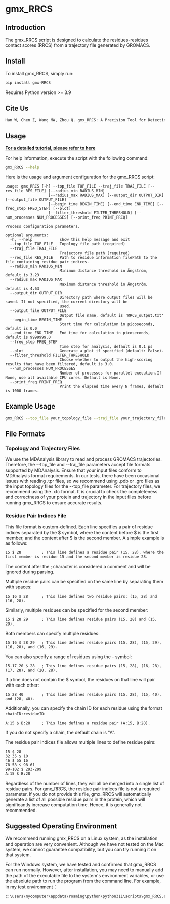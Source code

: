 # gmx_RRCS

## Introduction
The gmx_RRCS script is designed to calculate the residues-residues contact scores (RRCS) from a trajectory file generated by GROMACS.


## Install
To install gmx_RRCS, simply run:
```bash
pip install gmx-RRCS
```
Requires Python version >= 3.9

## Cite Us
```bash
Han W, Chen Z, Wang MW, Zhou Q. gmx_RRCS: A Precision Tool for Detecting Subtle Conformational Dynamics in Molecular Simulations. J Mol Biol. 2025;437(15):169129. doi:10.1016/j.jmb.2025.169129
```

## Usage
**[For a detailed tutorial, please refer to here](https://ruijinhospitalrcmsb.github.io/gmx_RRCS/)**

For help information, execute the script with the following command:
```bash
gmx_RRCS --help
```
Here is the usage and argument configuration for the gmx_RRCS script:
```text
usage: gmx_RRCS [-h] --top_file TOP_FILE --traj_file TRAJ_FILE [--res_file RES_FILE] [--radius_min RADIUS_MIN]
                   [--radius_max RADIUS_MAX] [--output_dir OUTPUT_DIR] [--output_file OUTPUT_FILE]
                   [--begin_time BEGIN_TIME] [--end_time END_TIME] [--freq_step FREQ_STEP] [--plot]
                   [--filter_threshold FILTER_THRESHOLD] [--num_processes NUM_PROCESSES] [--print_freq PRINT_FREQ]

Process configuration parameters.

optional arguments:
  -h, --help            show this help message and exit
  --top_file TOP_FILE   Topology file path (required)
  --traj_file TRAJ_FILE
                        Trajectory file path (required)
  --res_file RES_FILE   Path to residue information filePath to the file containing residue pair indices.
  --radius_min RADIUS_MIN
                        Minimum distance threshold in Ångström, default is 3.23
  --radius_max RADIUS_MAX
                        Maximum distance threshold in Ångström, default is 4.63
  --output_dir OUTPUT_DIR
                        Directory path where output files will be saved. If not specified, the current directory will be   
                        used.
  --output_file OUTPUT_FILE
                        Output file name, default is 'RRCS_output.txt'
  --begin_time BEGIN_TIME
                        Start time for calculation in picoseconds, default is 0.0
  --end_time END_TIME   End time for calculation in picoseconds, default is 9999999.0
  --freq_step FREQ_STEP
                        Time step for analysis, default is 0.1 ps
  --plot                Generate a plot if specified (default: False).
  --filter_threshold FILTER_THRESHOLD
                        Choose whether to output the high-scoring results that have been filtered, default is 3.0.
  --num_processes NUM_PROCESSES
                        Number of processes for parallel execution.If None, use all available CPU cores. Default is None.  
  --print_freq PRINT_FREQ
                        Print the elapsed time every N frames, default is 1000 frames.
```

## Example Usage
```bash
gmx_RRCS --top_file your_topology_file --traj_file your_trajectory_file --res_file your_residue_pair_indices_file  --output_file your_output_file --output_file your_output_dir
```


## File Formats
### Topology and Trajectory Files
We use the MDAnalysis library to read and process GROMACS trajectories. Therefore, the --top_file and --traj_file parameters accept file formats supported by MDAnalysis. Ensure that your input files conform to MDAnalysis format requirements. In our tests, there have been occasional issues with reading .tpr files, so we recommend using .pdb or .gro files as the input topology files for the --top_file parameter. For trajectory files, we recommend using the .xtc format. It is crucial to check the completeness and correctness of your protein and trajectory in the input files before running gmx_RRCS to ensure accurate results.

### Residue Pair Indices File
This file format is custom-defined. Each line specifies a pair of residue indices separated by the $ symbol, where the content before $ is the first member, and the content after $ is the second member. A simple example is as follows:
```
15 $ 28         ; This line defines a residue pair (15, 28), where the first member is residue 15 and the second member is residue 28.
```
The content after the ; character is considered a comment and will be ignored during parsing.

Multiple residue pairs can be specified on the same line by separating them with spaces:
```
15 16 $ 28      ; This line defines two residue pairs: (15, 28) and (16, 28).
```

Similarly, multiple residues can be specified for the second member:
```
15 $ 28 29      ; This line defines residue pairs (15, 28) and (15, 29).
```

Both members can specify multiple residues:
```
15 16 $ 28 29   ; This line defines residue pairs (15, 28), (15, 29), (16, 28), and (16, 29).
```

You can also specify a range of residues using the - symbol:
```
15-17 20 $ 28   ; This line defines residue pairs (15, 28), (16, 28), (17, 28), and (20, 28).
```

If a line does not contain the $ symbol, the residues on that line will pair with each other:
```
15 28 40        ; This line defines residue pairs (15, 28), (15, 40), and (28, 40).
```

Additionally, you can specify the chain ID for each residue using the format `chainID:residueID`:
```
A:15 $ B:28     ; This line defines a residue pair (A:15, B:28).
```
If you do not specify a chain, the default chain is "A".

The residue pair indices file allows multiple lines to define residue pairs:
```
15 $ 28
32 35 $ 10
46 $ 55 16
78 58 $ 98 61
99-102 $ 293-299
A:15 $ B:28
```
Regardless of the number of lines, they will all be merged into a single list of residue pairs.
For gmx_RRCS, the residue pair indices file is not a required parameter. If you do not provide this file, gmx_RRCS will automatically generate a list of all possible residue pairs in the protein, which will significantly increase computation time. Hence, it is generally not recommended.


## Suggested Operating Environment
We recommend running gmx_RRCS on a Linux system, as the installation and operation are very convenient. Although we have not tested on the Mac system, we cannot guarantee compatibility, but you can try running it on that system.

For the Windows system, we have tested and confirmed that gmx_RRCS can run normally. However, after installation, you may need to manually add the path of the executable file to the system's environment variables, or use the absolute path to run the program from the command line. For example, in my test environment：

```cmd
c:\users\mycomputer\appdata\roaming\python\python311\scripts\gmx_RRCS.exe -h
```

